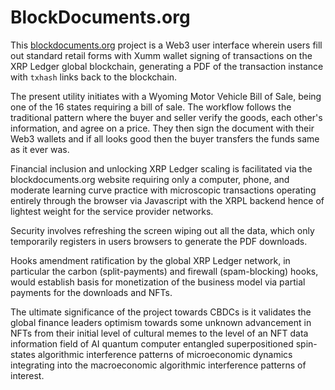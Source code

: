 # BlockDocuments.org

This [blockdocuments.org](blockdocuments.org) project is a Web3 user interface wherein users fill out standard retail forms with Xumm wallet signing of transactions on the XRP Ledger global blockchain, generating a PDF of the transaction instance with `txhash` links back to the blockchain. 

The present utility initiates with a Wyoming Motor Vehicle Bill of Sale, being one of the 16 states requiring a bill of sale. The workflow follows the traditional pattern where the buyer and seller verify the goods, each other's information, and agree on a price. They then sign the document with their Web3 wallets and if all looks good then the buyer transfers the funds same as it ever was.

Financial inclusion and unlocking XRP Ledger scaling is facilitated via the blockdocuments.org website requiring only a computer, phone, and moderate learning curve practice with microscopic transactions operating entirely through the browser via Javascript with the XRPL backend hence of lightest weight for the service provider networks.

Security involves refreshing the screen wiping out all the data, which only temporarily registers in users browsers to generate the PDF downloads.

Hooks amendment ratification by the global XRP Ledger network, in particular the carbon (split-payments) and firewall (spam-blocking) hooks, would establish basis for monetization of the business model via partial payments for the downloads and NFTs.

The ultimate significance of the project towards CBDCs is it validates the global finance leaders optimism towards some unknown advancement in NFTs from their initial level of cultural memes to the level of an NFT data information field of AI quantum computer entangled superpositioned spin-states algorithmic interference patterns of microeconomic dynamics integrating into the macroeconomic algorithmic interference patterns of interest.

